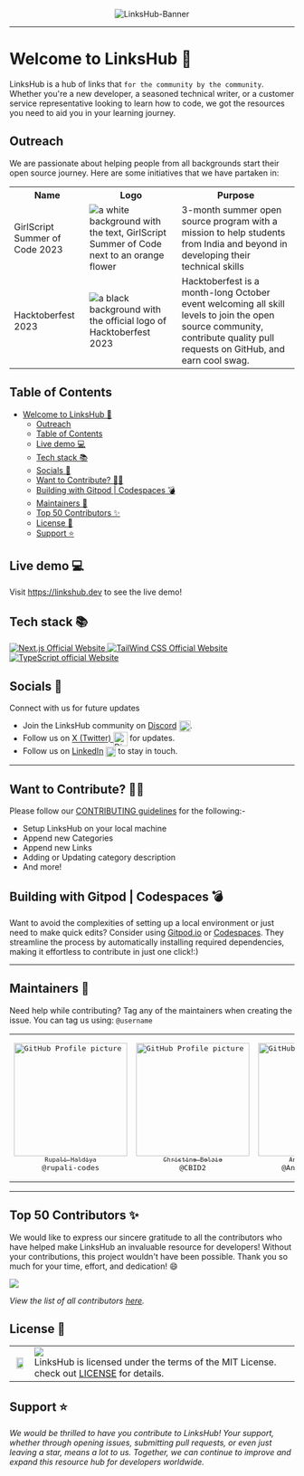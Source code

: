 <article align="center">

![LinksHub-Banner](https://github.com/rupali-codes/LinksHub/assets/78981177/72b6554b-0186-437e-a5af-be03f6dceda4)
</article><hr>

<a name="welcome-to-linkshub"></a>

# Welcome to LinksHub 👋

LinksHub is a hub of links that `for the community by the community`. Whether  you're a new developer, a seasoned technical writer, or a customer service representative looking to learn how to code, we got the resources you need to aid you in your learning journey.

<a name="Outreach"></a>

## Outreach

We are passionate about helping people from all backgrounds start their open source journey. Here are some initiatives that we have partaken in:
 <table>
  <tr>
    <th>Name</th>
    <th>Logo</th>
    <th>Purpose</th>
  </tr>
  <tr>
    <td>GirlScript Summer of Code 2023 </td>
    <td><img src="https://github.com/rupali-codes/LinksHub/assets/105683440/3ce6a1f0-0b6a-44e5-9a78-842bae0a670d" alt="a white background with the text, GirlScript Summer of Code next to an orange flower"></td>
    <td>  3-month summer
open source program with a mission to help students from India and beyond in developing their technical skills </td>
  </tr>
  <tr>
    <td>Hacktoberfest 2023 </td>
    <td><img src="https://github.com/Anmol-Baranwal/LinksHub/assets/74038190/8785b289-e964-4986-98b2-19817ce31a7f" alt="a black background with the official logo of Hacktoberfest 2023"></td>
    <td>  Hacktoberfest is a month-long October event welcoming all skill levels to join the open source community, contribute quality pull requests on GitHub, and earn cool swag. </td>
  </tr>
</table>


## Table of Contents

- [Welcome to LinksHub 👋](#welcome-to-linkshub-)
  - [Outreach](#outreach)
  - [Table of Contents](#table-of-contents)
  - [Live demo 💻](#live-demo-)
  - [Tech stack 📚](#tech-stack-)
  - [Socials 📱](#socials-)
  - [Want to Contribute? 👩‍💻](#want-to-contribute-)
  - [Building with Gitpod | Codespaces 💣](#building-with-gitpod--codespaces-)
  - [Maintainers 🤝](#maintainers-)
  - [Top 50 Contributors ✨](#top-50-contributors-)
  - [License 📝](#license-)
  - [Support ⭐](#support-)

<a name="demo"></a>
## Live demo 💻

Visit https://linkshub.dev to see the live demo!

<a name="tech-stack"></a>

## Tech stack 📚

<p>
  <a href="https://nextjs.org/">
    <img src="https://img.shields.io/badge/Next.js-7c3aed?style=for-the-badge&logo=next.js&logoColor=white" alt="Next.js Official Website"/>
  </a>
  <a href="https://tailwindcss.com/">
    <img src="https://img.shields.io/badge/tailwind_css-7c3aed?style=for-the-badge&logo=tailwindcss&logoColor=white" alt="TailWind CSS Official Website"/>
  </a>
  <a href="https://www.typescriptlang.org/">
    <img src="https://img.shields.io/badge/typescript-7c3aed?style=for-the-badge&logo=typescript&logoColor=white" alt="TypeScript official Website"/>
  </a>
</p>

<a name="socials"></a>

## Socials 📱

Connect with us for future updates

- Join the LinksHub community on [Discord](https://discord.com/invite/NvK67YnJX5) <img src="https://github.com/rupali-codes/LinksHub/assets/74038190/0a9bece0-8378-4620-bcf5-0f6e4b1aa6bd" alt="Discord" width="20" height="20"  align="center">.
- Follow us on [X (Twitter) ](https://twitter.com/linkshubdotdev) <img src="https://uxwing.com/wp-content/themes/uxwing/download/brands-and-social-media/x-social-media-logo-icon.png" alt="Discord" width="25" height="25"  align="center"> 
 for updates. 
- Follow us on [LinkedIn](https://www.linkedin.com/company/linkshub-dev/) <img src="https://github.com/shelar1423/LinksHub/assets/82649533/08ffebb8-68a1-4cd1-9078-97f284de5cef" alt="Discord" width="18" height="18"  align="center">  to stay in touch.


---

<a name="want-to-contribute"></a>

## Want to Contribute? 👩‍💻

Please follow our [CONTRIBUTING guidelines](https://github.com/rupali-codes/LinksHub/blob/main/CONTRIBUTING.md) for the following:-

- Setup LinksHub on your local machine
- Append new Categories
- Append new Links
- Adding or Updating category description
- And more!


<a name="building-with-gitpod"></a>

## Building with Gitpod | Codespaces 💣

Want to avoid the complexities of setting up a local environment or just need to make quick edits? Consider using [Gitpod.io](https://gitpod.io/#https://github.com/rupali-codes/LinksHub) or [Codespaces](https://codespaces.new/rupali-codes/LinksHub). They streamline the process by automatically installing required dependencies, making it effortless to contribute in just one click!:)

---

## Maintainers 🤝

Need help while contributing? Tag any of the maintainers when creating the issue. You can tag us using: `@username`

<table>
<tr>
<td align="center" width="200"><pre><a href="https://github.com/rupali-codes"><img src="https://avatars.githubusercontent.com/u/78981177?v=4" width="200" alt="GitHub Profile picture of Rupali Haldiya" /><br><sub>Rupali Haldiya</sub></a><br>@rupali-codes</pre></td>
<td align="center" width="200"><pre><a href="https://github.com/CBID2"><img src="https://avatars.githubusercontent.com/u/105683440?v=4" width="200" alt="GitHub Profile picture of Christine Belzie" /><br><sub>Christine Belzie</sub></a><br>@CBID2</pre></td>
<td align="center" width="200"><pre><a href="https://github.com/Anmol-Baranwal"><img src="https://avatars.githubusercontent.com/u/74038190?v=4" width="200" alt="GitHub Profile picture of Anmol Baranwal" /><br><sub>Anmol Baranwal</sub></a><br>@Anmol-Baranwal</pre></td>
<td align="center" width="200"><pre><a href="https://github.com/aftabrehan"><img src="https://avatars.githubusercontent.com/u/93012310?v=4" width="200" alt="GitHub Profile Picture of Aftab Rehan"/><br><sub>Aftab Rehan</sub></a><br>@aftabrehan</pre></td>

</tr>
</table>



---

<a name="our-contributors"></a>

## Top 50 Contributors ✨

We would like to express our sincere gratitude to all the contributors who have helped make LinksHub an invaluable resource for developers! Without your contributions, this project wouldn't have been possible. Thank you so much for your time, effort, and dedication! 😄

<a href="https://github.com/rupali-codes/LinksHub/graphs/contributors">
  <img src="https://contrib.rocks/image?max=50&repo=rupali-codes/LinksHub" />
</a>

_View the list of all contributors [here](https://github.com/rupali-codes/LinksHub/graphs/contributors)._

<a name="license"></a>

## License 📝


<table>
  <tr>
     <td>
       <p align="center"> <img src="https://github.com/rupali-codes/LinksHub/assets/66154908/65ae0c03-9cad-47a6-80b8-23c91cd2ac4e" width="80%"></img>
    </td>
    <td> 
      <img src="https://img.shields.io/badge/License-MIT-yellow.svg"/> <br> 
LinksHub is licensed under the terms of the MIT License. check out <a href="./LICENSE">LICENSE</a> for details. <img width=2300/>
    </td>
  </tr>
</table>


<a name="support"></a>

## Support ⭐

_We would be thrilled to have you contribute to LinksHub! Your support, whether through opening issues, submitting pull requests, or even just leaving a star, means a lot to us. Together, we can continue to improve and expand this resource hub for developers worldwide._
